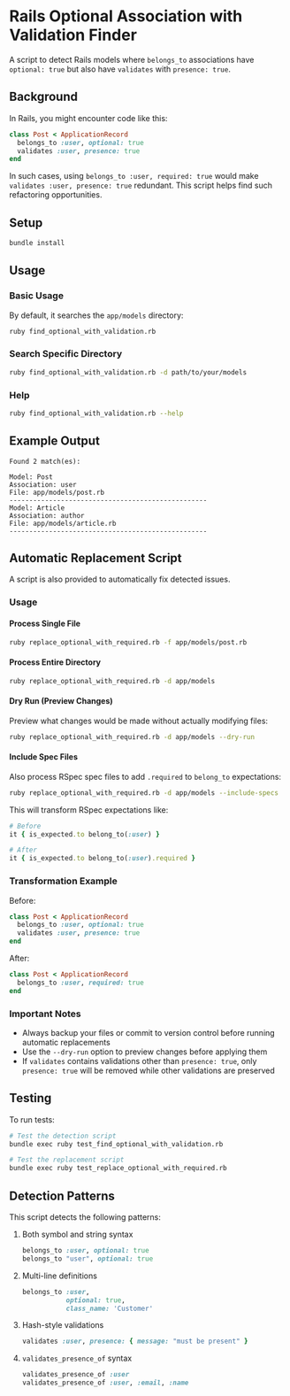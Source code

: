 # Rails Optional Association with Validation Finder

A script to detect Rails models where `belongs_to` associations have `optional: true` but also have `validates` with `presence: true`.

## Background

In Rails, you might encounter code like this:

```ruby
class Post < ApplicationRecord
  belongs_to :user, optional: true
  validates :user, presence: true
end
```

In such cases, using `belongs_to :user, required: true` would make `validates :user, presence: true` redundant. This script helps find such refactoring opportunities.

## Setup

```bash
bundle install
```

## Usage

### Basic Usage

By default, it searches the `app/models` directory:

```bash
ruby find_optional_with_validation.rb
```

### Search Specific Directory

```bash
ruby find_optional_with_validation.rb -d path/to/your/models
```

### Help

```bash
ruby find_optional_with_validation.rb --help
```

## Example Output

```
Found 2 match(es):

Model: Post
Association: user
File: app/models/post.rb
--------------------------------------------------
Model: Article
Association: author
File: app/models/article.rb
--------------------------------------------------
```

## Automatic Replacement Script

A script is also provided to automatically fix detected issues.

### Usage

#### Process Single File

```bash
ruby replace_optional_with_required.rb -f app/models/post.rb
```

#### Process Entire Directory

```bash
ruby replace_optional_with_required.rb -d app/models
```

#### Dry Run (Preview Changes)

Preview what changes would be made without actually modifying files:

```bash
ruby replace_optional_with_required.rb -d app/models --dry-run
```

#### Include Spec Files

Also process RSpec spec files to add `.required` to `belong_to` expectations:

```bash
ruby replace_optional_with_required.rb -d app/models --include-specs
```

This will transform RSpec expectations like:
```ruby
# Before
it { is_expected.to belong_to(:user) }

# After  
it { is_expected.to belong_to(:user).required }
```

### Transformation Example

Before:
```ruby
class Post < ApplicationRecord
  belongs_to :user, optional: true
  validates :user, presence: true
end
```

After:
```ruby
class Post < ApplicationRecord
  belongs_to :user, required: true
end
```

### Important Notes

- Always backup your files or commit to version control before running automatic replacements
- Use the `--dry-run` option to preview changes before applying them
- If `validates` contains validations other than `presence: true`, only `presence: true` will be removed while other validations are preserved

## Testing

To run tests:

```bash
# Test the detection script
bundle exec ruby test_find_optional_with_validation.rb

# Test the replacement script
bundle exec ruby test_replace_optional_with_required.rb
```

## Detection Patterns

This script detects the following patterns:

1. Both symbol and string syntax
   ```ruby
   belongs_to :user, optional: true
   belongs_to "user", optional: true
   ```

2. Multi-line definitions
   ```ruby
   belongs_to :user,
              optional: true,
              class_name: 'Customer'
   ```

3. Hash-style validations
   ```ruby
   validates :user, presence: { message: "must be present" }
   ```

4. `validates_presence_of` syntax
   ```ruby
   validates_presence_of :user
   validates_presence_of :user, :email, :name
   ```